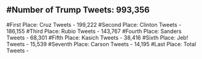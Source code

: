 #Number of Trump Tweets: 993,356
---
#First Place: Cruz Tweets - 199,222
#Second Place: Clinton Tweets - 186,155
#Third Place: Rubio Tweets - 143,767
#Fourth Place: Sanders Tweets - 68,301
#Fifth Place: Kasich Tweets - 38,416
#Sixth Place: Jeb! Tweets - 15,539
#Seventh Place: Carson Tweets - 14,195
#Last Place: Total Tweets -  
